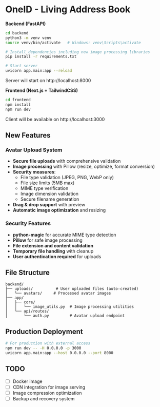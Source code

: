 # OneID - Living Address Book

 **Backend (FastAPI)**
```bash
cd backend
python3 -m venv venv
source venv/bin/activate   # Windows: venv\Scripts\activate

# Install dependencies including new image processing libraries
pip install -r requirements.txt

# Start server
uvicorn app.main:app --reload
```

 Server will start on http://localhost:8000

 **Frontend (Next.js + TailwindCSS)**
```bash
cd frontend
npm install
npm run dev
```

 Client will be available on http://localhost:3000

##  New Features

### Avatar Upload System
- **Secure file uploads** with comprehensive validation
- **Image processing** with Pillow (resize, optimize, format conversion)
- **Security measures**:
  - File type validation (JPEG, PNG, WebP only)
  - File size limits (5MB max)
  - MIME type verification
  - Image dimension validation
  - Secure filename generation
- **Drag & drop support** with preview
- **Automatic image optimization** and resizing

### Security Features
- **python-magic** for accurate MIME type detection
- **Pillow** for safe image processing
- **File extension and content validation**
- **Temporary file handling** with cleanup
- **User authentication required** for uploads

##  File Structure
```
backend/
├── uploads/          # User uploaded files (auto-created)
│   └── avatars/     # Processed avatar images
├── app/
│   ├── core/
│   │   └── image_utils.py  # Image processing utilities
│   └── api/routes/
│       └── auth.py         # Avatar upload endpoint
```

## Production Deployment
```bash
# For production with external access
npm run dev -- -H 0.0.0.0 -p 3000
uvicorn app.main:app --host 0.0.0.0 --port 8000
```

##  TODO
- [ ] Docker image
- [ ] CDN integration for image serving
- [ ] Image compression optimization
- [ ] Backup and recovery system
